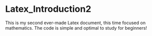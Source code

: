 # Latex_Introduction2
This is my second ever-made Latex document, this time focused on mathematics. The code is simple and optimal to study for beginners!
